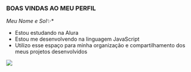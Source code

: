 ### BOAS VINDAS AO MEU PERFIL

*Meu Nome e Sol*✨*

- Estou estudando na Alura
- Estou me desenvolvendo na linguagem JavaScript
- Utilizo esse espaço para minha organização e compartilhamento dos meus projetos desenvolvidos

![](https://media1.tenor.com/m/BWQxV7PZuwMAAAAC/bubu-dudu-bubu-dudu-love.gif)


